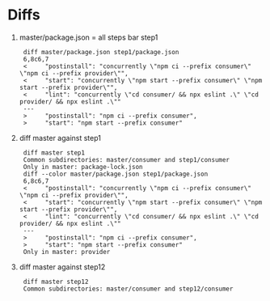 # Diffs


1. master/package.json = all steps bar step1

        diff master/package.json step1/package.json 
        6,8c6,7
        <     "postinstall": "concurrently \"npm ci --prefix consumer\" \"npm ci --prefix provider\"",
        <     "start": "concurrently \"npm start --prefix consumer\" \"npm start --prefix provider\"",
        <     "lint": "concurrently \"cd consumer/ && npx eslint .\" \"cd provider/ && npx eslint .\""
        ---
        >     "postinstall": "npm ci --prefix consumer",
        >     "start": "npm start --prefix consumer"

2. diff master against step1

        diff master step1
        Common subdirectories: master/consumer and step1/consumer
        Only in master: package-lock.json
        diff --color master/package.json step1/package.json
        6,8c6,7
        <     "postinstall": "concurrently \"npm ci --prefix consumer\" \"npm ci --prefix provider\"",
        <     "start": "concurrently \"npm start --prefix consumer\" \"npm start --prefix provider\"",
        <     "lint": "concurrently \"cd consumer/ && npx eslint .\" \"cd provider/ && npx eslint .\""
        ---
        >     "postinstall": "npm ci --prefix consumer",
        >     "start": "npm start --prefix consumer"
        Only in master: provider

3. diff master against step12

        diff master step12
        Common subdirectories: master/consumer and step12/consumer